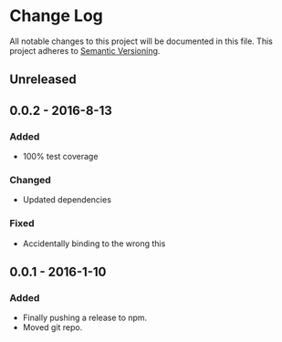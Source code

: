 # Change Log
All notable changes to this project will be documented in this file.
This project adheres to [Semantic Versioning](http://semver.org/).

## Unreleased

## 0.0.2 - 2016-8-13
### Added
- 100% test coverage

### Changed
- Updated dependencies

### Fixed
 - Accidentally binding to the wrong this

## 0.0.1 - 2016-1-10
### Added
 - Finally pushing a release to npm.
 - Moved git repo.
